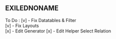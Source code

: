 ## EXILEDNONAME

To Do :
[v] - Fix Datatables & Filter <br>
[v] - Fix Layouts <br>
[x] - Edit Generator
[x] - Edit Helper Select Relation
